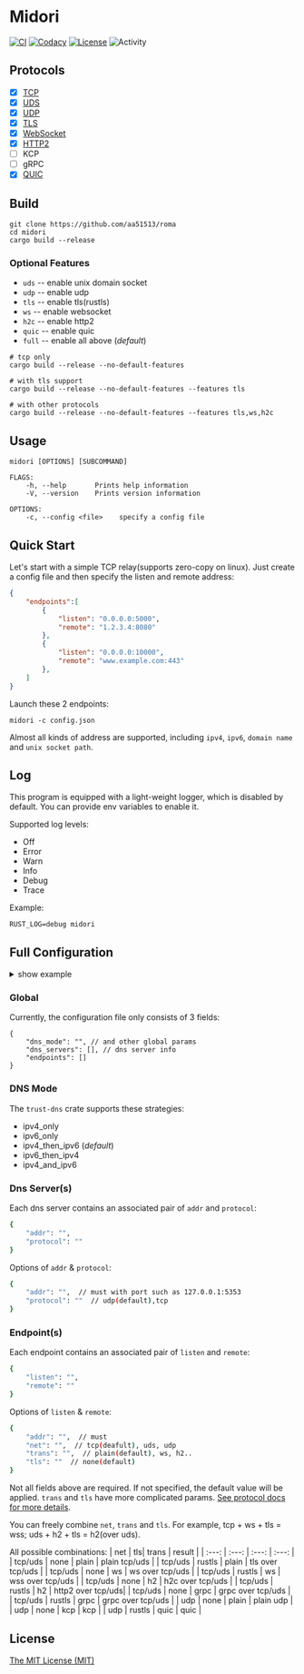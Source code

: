 # Midori

[![CI][ci-badge]][ci-url]
[![Codacy][codacy-badge]][codacy-url]
[![License][mit-badge]][mit-url]
![Activity][activity-img]

[ci-badge]: https://github.com/aa51513/roma/workflows/ci/badge.svg
[ci-url]: https://github.com/aa51513/roma/actions

[codacy-badge]: https://app.codacy.com/project/badge/Grade/908ed7e0dd5f4bec8984856931021165
[codacy-url]: https://www.codacy.com/gh/aa51513/roma/dashboard?utm_source=github.com&amp;utm_medium=referral&amp;utm_content=aa51513/roma&amp;utm_campaign=Badge_Grade

[mit-badge]: https://img.shields.io/badge/license-MIT-blue.svg
[mit-url]: https://github.com/aa51513/roma/blob/master/LICENSE

[activity-img]: https://img.shields.io/github/commit-activity/m/aa51513/roma?color=green&label=commit

## Protocols
- [x] [TCP][tcp-doc-url]
- [x] [UDS][uds-doc-url]
- [x] [UDP][udp-doc-url]
- [x] [TLS][tls-doc-url]
- [x] [WebSocket][ws-doc-url]
- [x] [HTTP2][h2-doc-url]
- [ ] KCP
- [ ] gRPC
- [x] [QUIC][quic-doc-url]

[doc-url]: https://github.com/aa51513/roma/tree/master/docs

[tcp-doc-url]: https://github.com/aa51513/roma/blob/master/docs/tcp.md

[uds-doc-url]: https://github.com/aa51513/roma/blob/master/docs/uds.md

[udp-doc-url]: https://github.com/aa51513/roma/blob/master/docs/udp.md

[tls-doc-url]: https://github.com/aa51513/roma/blob/master/docs/tls.md

[ws-doc-url]: https://github.com/aa51513/roma/blob/master/docs/ws.md

[h2-doc-url]: https://github.com/aa51513/roma/blob/master/docs/h2.md

[quic-doc-url]: https://github.com/aa51513/roma/blob/master/docs/quic.md

## Build
```shell
git clone https://github.com/aa51513/roma
cd midori
cargo build --release
```
### Optional Features
- `uds` -- enable unix domain socket
- `udp` -- enable udp
- `tls` -- enable tls(rustls)
- `ws` -- enable websocket
- `h2c` -- enable http2
- `quic` -- enable quic
- `full` -- enable all above (*default*)
```shell
# tcp only
cargo build --release --no-default-features

# with tls support
cargo build --release --no-default-features --features tls

# with other protocols
cargo build --release --no-default-features --features tls,ws,h2c
```
## Usage
```shell
midori [OPTIONS] [SUBCOMMAND]

FLAGS:
    -h, --help       Prints help information
    -V, --version    Prints version information

OPTIONS:
    -c, --config <file>    specify a config file
```

## Quick Start
Let's start with a simple TCP relay(supports zero-copy on linux). Just create a config file and then specify the listen and remote address:

```json
{
    "endpoints":[
        {
            "listen": "0.0.0.0:5000",
            "remote": "1.2.3.4:8080"
        },
        {
            "listen": "0.0.0.0:10000",
            "remote": "www.example.com:443"
        },
    ]
}
```

Launch these 2 endpoints:
```shell
midori -c config.json
```

Almost all kinds of address are supported, including `ipv4`, `ipv6`, `domain name` and `unix socket path`.

## Log
This program is equipped with a light-weight logger, which is disabled by default. You can provide env variables to enable it.

Supported log levels:
- Off
- Error
- Warn
- Info
- Debug
- Trace

Example:
```shell
RUST_LOG=debug midori
```

## Full Configuration
<details>
<summary>show example</summary>
<pre><code>
{
    "dns_mode": "ipv4_then_ipv6",
    "dns_servers": [{
            "addr": "8.8.8.8:53",
            "protocol": "tcp"
        }, {
            "addr": "114.114.114.114:53",
            "protocol": "udp"
        }
    ],
    "endpoints": [{
            "listen": {
                "addr": "0.0.0.0:5000",
                "net": "tcp",
                "trans": {
                    "proto": "ws",
                    "path": "/"
                },
                "tls": {
                    "cert": "client.pem",
                    "key": "client.key",
                    "versions": ["tlsv1.3", "tlsv1.2"],
                    "aplns": "http/1.1"
                }
            },
            "remote": {
                "addr": "www.baidu.com:443",
                "net": "tcp",
                "trans": {
                    "proto": "h2",
                    "path": "/",
                    "server_push": false
                },
                "tls": {
                    "roots": "firefox",
                    "versions": ["tlsv1.3", "tlsv1.2"],
                    "sni": "www.baidu.com",
                    "aplns": "h2",
                    "skip_verify": false,
                    "enable_sni": true
                }
            }
        }
    ]
}
</code></pre>
</details>

### Global
Currently, the configuration file only consists of 3 fields:
```shell
{
    "dns_mode": "", // and other global params
    "dns_servers": [], // dns server info
    "endpoints": []
}
```

### DNS Mode
The `trust-dns` crate supports these strategies:
- ipv4_only
- ipv6_only
- ipv4_then_ipv6 (*default*)
- ipv6_then_ipv4
- ipv4_and_ipv6

### Dns Server(s)
Each dns server contains an associated pair of `addr` and `protocol`:
```bash
{
    "addr": "",
    "protocol": ""
}
```
Options of `addr` & `protocol`:

```bash
{
    "addr": "",  // must with port such as 127.0.0.1:5353
    "protocol": ""  // udp(default),tcp
}
```

### Endpoint(s)
Each endpoint contains an associated pair of `listen` and `remote`:
```bash
{
    "listen": "",
    "remote": ""
}
```

Options of `listen` & `remote`:

```bash
{
    "addr": "",  // must
    "net": "",  // tcp(deafult), uds, udp
    "trans": "",  // plain(default), ws, h2..
    "tls": ""  // none(default)
}
```
Not all fields above are required. If not specified, the default value will be applied. `trans` and `tls` have more complicated params. [See protocol docs for more details][doc-url].

You can freely combine `net`, `trans` and `tls`. For example, tcp + ws + tls = wss; uds + h2 + tls = h2(over uds).

All possible combinations:
| net | tls| trans | result |
| :---: | :---: | :---: | :---: |
| tcp/uds | none   | plain | plain tcp/uds      |
| tcp/uds | rustls | plain | tls over tcp/uds   |
| tcp/uds | none   | ws    | ws over tcp/uds    |
| tcp/uds | rustls | ws    | wss over tcp/uds   |
| tcp/uds | none   | h2    | h2c over tcp/uds   |
| tcp/uds | rustls | h2    | http2  over tcp/uds|
| tcp/uds | none   | grpc  | grpc over tcp/uds  |
| tcp/uds | rustls | grpc  | grpc over tcp/uds  |
| udp     | none   | plain | plain udp          |
| udp     | none   | kcp   | kcp                |
| udp     | rustls | quic  | quic               |


## License
[The MIT License (MIT)](https://github.com/aa51513/roma/blob/master/LICENSE)
